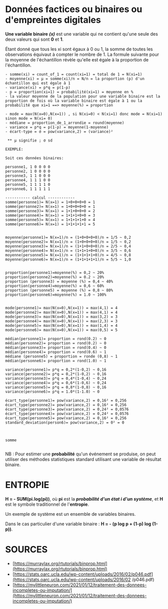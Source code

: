 # Données factices ou binaires ou d'empreintes digitales

**Une variable binaire** ***(x)*** est une variable qui ne contient qu'une seule des deux valeurs qui sont **0** et **1**.

Étant donné que tous les xi sont égaux à 0 ou 1, la somme de toutes les observations équivaut à compter le nombre de 1. La formule suivante pour la moyenne de l'échantillon révèle qu'elle est égale à la proportion de l'échantillon.

```
- somme(xi) = count_of_1 = count(xi=1) = total de 1 = N(xi=1)
- moyenne(xi) = μ = somme(xi)/n = N/n = la proportion (p) d'un échantillon qui est égale à 1
- variance(xi) = p*q = p(1-p)
- p = proportion(xi=1) = probabilité(xi=1) = moyenne en %
- la valeur moyenne de la population pour une variable binaire est la proportion de fois où la variable binaire est égale à 1 ou la probabilité que xi=1 ==> moyenne(%) = proportion

- mode = max(N(x=0),N(x=1)) , si N(xi=0) < N(xi=1) donc mode = N(xi=1) sinon mode = N(xi= 0)
- médiane = proportion_de_1_arrondie = round(moyenne)
- variance = p*q = p(1-p) = moyenne(1-moyenne)
- écart-type = σ = pow(variance,2) = (variance)²
 
 ** μ signifie ; σ sd

EXEMPLE:

Soit ces données binaires:

personne1, 1 0 0 0 0
personne2, 1 0 0 0 0
personne3, 1 1 0 0 0
personne4, 1 1 1 0 0
personne5, 1 1 1 1 0
personne6, 1 1 1 1 1

----------- calcul ------------
somme(personne1)= N(x=1) = 1+0+0+0+0 = 1
somme(personne2)= N(x=1) = 1+0+0+0+0 = 1
somme(personne3)= N(x=1) = 1+1+0+0+0 = 2
somme(personne4)= N(x=1) = 1+1+1+0+0 = 3
somme(personne5)= N(x=1) = 1+1+1+1+0 = 4
somme(personne6)= N(x=1) = 1+1+1+1+1 = 5


moyenne(personne1)= N(x=1)/n = (1+0+0+0+0)/n = 1/5 ~ 0,2
moyenne(personne2)= N(x=1)/n = (1+0+0+0+0)/n = 1/5 ~ 0,2
moyenne(personne3)= N(x=1)/n = (1+1+0+0+0)/n = 2/5 ~ 0,4
moyenne(personne4)= N(x=1)/n = (1+1+1+0+0)/n = 3/5 ~ 0,6
moyenne(personne5)= N(x=1)/n = (1+1+1+1+0)/n = 4/5 ~ 0,8
moyenne(personne6)= N(x=1)/n = (1+1+1+1+1)/n = 5/5 ~ 1,0


proportion(personne1)=moyenne(%) = 0,2 ~ 20%
proportion(personne2)=moyenne(%) = 0.2 ~ 20%
proportion (personne3) = moyenne (%) = 0,4 ~ 40%
proportion(personne4)=moyenne(%) = 0,6 ~ 60%
proportion (personne5) = moyenne (%) = 0,8 ~ 80%
proportion(personne6)=moyenne(%) = 1.0 ~ 100%


mode(personne1)= max(N(x=0),N(x=1)) = max(4,1) = 4
mode(personne2)= max(N(x=0),N(x=1)) = max(4,1) = 4
mode(personne3)= max(N(x=0),N(x=1)) = max(3,2) = 3
mode(personne4)= max(N(x=0),N(x=1)) = max(2,3) = 3
mode(personne5)= max(N(x=0),N(x=1)) = max(1,4) = 4
mode(personne6)= max(N(x=0),N(x=1)) = max(0,5) = 5

médian(personne1)= proportion = rond(0.2) ~ 0
médian(personne2)= proportion = rond(0.2) ~ 0
médian(personne3)= proportion = rond(0.4) ~ 0
médian(personne4)= proportion = rond(0.6) ~ 1
médiane (personne5) = proportion = ronde (0,8) ~ 1
médian(personne6)= proportion = rond(1.0) ~ 1

variance(personne1)= p*q = 0,2*(1-0,2) ~ 0,16
variance(personne2)= p*q = 0,2*(1-0,2) ~ 0,16
variance(personne3)= p*q = 0,4*(1-0,4) ~ 0,24
variance(personne4)= p*q = 0,6*(1-0,6) ~ 0,24
variance(personne5)= p*q = 0,8*(1-0,8) ~ 0,16
variance(personne6)= p*q = 1.0*(1-1.0) ~ 0

écart_type(personne1)= pow(variance,2) = 0,16² = 0,256
écart_type(personne2)= pow(variance,2) = 0,16² = 0,256
écart_type(personne3)= pow(variance,2) = 0,24² = 0,0576
écart_type(personne4)= pow(variance,2) = 0,24² = 0,0576
écart_type(personne5)= pow(variance,2) = 0,16² = 0,256
standard_deviation(person6)= pow(variance,2) = 0² = 0



somme


```
NB : Pour estimer une **probabilité** qu'un événement se produise, on peut utiliser des méthodes statistiques standard utilisant une variable de résultat binaire.

# ENTROPIE
**H = - SUM(pi.log(pi))**, où **pi** est la ***probabilité d'un état i d'un système***, et **H** est le symbole traditionnel de l'**entropie**.

Un exemple de système est un ensemble de variables binaires.

Dans le cas particulier d'une variable binaire : **H = - (p log p + (1-p) log (1-p))**.






# SOURCES

- [https://murraylax.org/rtutorials/binprop.html](https://murraylax.org/rtutorials/binprop.html)
- [https://stats.oarc.ucla.edu/wp-content/uploads/2016/02/p046.pdf](https://stats.oarc.ucla.edu/wp-content/uploads/2016/02 /p046.pdf)
- [https://mylittleneuron.com/2021/01/12/traitement-des-donnees-incompletes-ou-imputation/](https://mylittleneuron.com/2021/01/12/traitement-des-donnees-incompletes-ou-imputation/)
